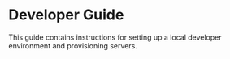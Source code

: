 # Developer Guide

This guide contains instructions for setting up a local developer environment and
provisioning servers.
